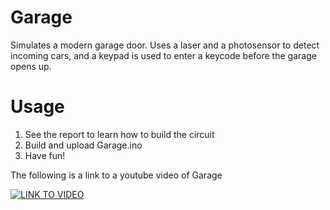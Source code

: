 # Garage

Simulates a modern garage door. Uses a laser and a photosensor to detect incoming cars, and a keypad is used to enter a keycode before the garage opens up. 

# Usage
1. See the report to learn how to build the circuit
2. Build and upload Garage.ino
3. Have fun!

The following is a link to a youtube video of Garage

[![LINK TO VIDEO](https://i.ytimg.com/vi/BD75j111Ols/hqdefault.jpg)](https://youtu.be/BD75j111Ols)
